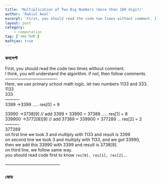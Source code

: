 ```yaml
---
title: 'Multiplication of Two Big Numbers (more than 100 digit)'
author: 'Rabiul Awal'
excerpt: 'First, you should read the code two times without comment. I think, you will understand the algorithm. if not, then follow comments. ------------------------------------- here, we use primary school math logic. let two numbers 1133 333. 1133 333 ---------- 3399 -&gt;3399 ..... res\[0\] = 9'
layout: post
category:
    - computation
tag: ['নাম্বার থিওরী']
mathjax: true
---
```

### কনসেপ্ট
First, you should read the code two times without comment.  
I think, you will understand the algorithm. if not, then follow comments.  
————————————-  
Here, we use primary school math logic. let two numbers $1133$ and $333$.  
$1133$  
$333$  
———-  
3399 -&gt;3399 ….. res\[0\] = 9

33990 -&gt;3738\[9\] // add 3399 + 33990 = 37389 ….. res\[1\] = 8  
339900 -&gt;3772\[8\]\[9\] // add 37389 + 339900 = 377289 … res\[2\] = 2  
———-  
377289  
on first line we took $3$ and multiply with $1133$ and result is $3399$  
on second line we took $3$ and multiply with $1133$, and we got 33990,  
then we add this $33990$ with $3399$ and result is $3738[9]$.  
on third line, we follow same way.  
you should read code first to know `res[0], res[1], res[2]`...

—————————————


### কোড 
<script src="https://gist.github.com/rabiulcste/c42304946954c9b224d3a3414741d479.js"></script>